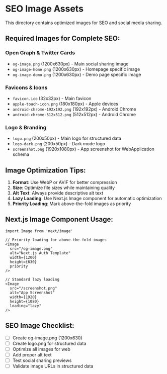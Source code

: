# SEO Image Assets

This directory contains optimized images for SEO and social media sharing.

## Required Images for Complete SEO:

### Open Graph & Twitter Cards

- `og-image.png` (1200x630px) - Main social sharing image
- `og-image-home.png` (1200x630px) - Homepage specific image
- `og-image-demo.png` (1200x630px) - Demo page specific image

### Favicons & Icons

- `favicon.ico` (32x32px) - Main favicon
- `apple-touch-icon.png` (180x180px) - Apple devices
- `android-chrome-192x192.png` (192x192px) - Android Chrome
- `android-chrome-512x512.png` (512x512px) - Android Chrome

### Logo & Branding

- `logo.png` (200x50px) - Main logo for structured data
- `logo-dark.png` (200x50px) - Dark mode logo
- `screenshot.png` (1920x1080px) - App screenshot for WebApplication schema

## Image Optimization Tips:

1. **Format**: Use WebP or AVIF for better compression
2. **Size**: Optimize file sizes while maintaining quality
3. **Alt Text**: Always provide descriptive alt text
4. **Lazy Loading**: Use Next.js Image component for automatic optimization
5. **Priority Loading**: Mark above-the-fold images as priority

## Next.js Image Component Usage:

```tsx
import Image from 'next/image'

// Priority loading for above-the-fold images
<Image
  src="/og-image.png"
  alt="Next.js Auth Template"
  width={1200}
  height={630}
  priority
/>

// Standard lazy loading
<Image
  src="/screenshot.png"
  alt="App Screenshot"
  width={1920}
  height={1080}
  loading="lazy"
/>
```

## SEO Image Checklist:

- [ ] Create og-image.png (1200x630)
- [ ] Create logo.png for structured data
- [ ] Optimize all images for web
- [ ] Add proper alt text
- [ ] Test social sharing previews
- [ ] Validate image URLs in structured data
